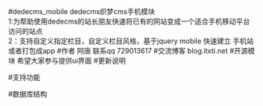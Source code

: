 #dedecms_mobile
dedecms织梦cms手机模块<br>
1:为帮助使用dedecms的站长朋友快速将已有的网站变成一个适合手机移动平台访问的站点<br>
2：支持自定义指定栏目，自定义栏目风格，基于jquery mobile 快速建立 手机站  或者打包成app
#作者 阿唐 联系qq 729013617
#交流博客 blog.itxti.net
#开源模块 希望大家参与提供ui界面
#更新说明

#支持功能

#数据库结构